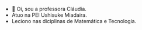 - 👋 Oi, sou a professora Cláudia.
- Atuo na PEI Ushisuke Miadaira.
- Leciono nas diciplinas de Matemática e Tecnologia.

<!---
ProfessoraClaudiafr/ProfessoraClaudiafr is a ✨ special ✨ repository because its `README.md` (this file) appears on your GitHub profile.
You can click the Preview link to take a look at your changes.
--->
